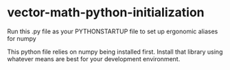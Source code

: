 # vector-math-python-initialization
Run this .py file as your PYTHONSTARTUP file to set up ergonomic aliases for numpy

This python file relies on numpy being installed first.  Install that library using whatever means are best for your development environment.
